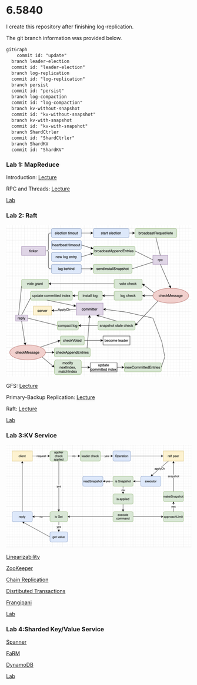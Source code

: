 # 6.5840

I create this repository after finishing log-replication. 

The git branch information was provided below.

```mermaid
gitGraph
	commit id: "update"
  branch leader-election
  commit id: "leader-election"
  branch log-replication
  commit id: "log-replication"
  branch persist
  commit id: "persist"
  branch log-compaction
  commit id: "log-compaction"
  branch kv-without-snapshot
  commit id: "kv-without-snapshot"
  branch kv-with-snapshot
  commit id: "kv-with-snapshot"
  branch ShardCtrler
  commit id: "ShardCtrler"
  branch ShardKV
  commit id: "ShardKV"
```



### Lab 1: MapReduce

Introduction: [Lecture](md/Lecture-1.md)

RPC and Threads: [Lecture](md/Lecture-2.md)

[Lab](md/Lab-1.md)

### Lab 2: Raft

![raft-diagram](./md/image/raft-diagram.png)

GFS: [Lecture](md/lecture-3.md)

Primary-Backup Replication: [Lecture](md/Lecture-4.md)

Raft: [Lecture](md/Lecture-5.md) 

[Lab](md/Lab-2.md) 

### Lab 3:KV Service

![kvserver](./md/image/kvserver.png)

[Linearizability](md/Lecture-9.md)

[ZooKeeper](md/Lecture-10.md)

[Chain Replication](md/Lecture-11.md)

[Disrtibuted Transactions](md/Lecture-12.md)

[Frangipani](md/Lecture-13.md)

[Lab](md/Lab-3.md)

### Lab 4:Sharded Key/Value Service

[Spanner](md/Lecture-14.md)

[FaRM](md/Lecture-15.md)

[DynamoDB](md/Lecture-16.md)

[Lab](md/Lab-4.md)

